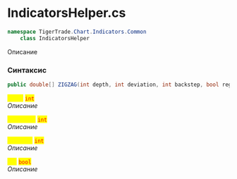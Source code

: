 
# IndicatorsHelper.cs
```csharp
namespace TigerTrade.Chart.Indicators.Common  
    class IndicatorsHelper
```

Описание

### Синтаксис
```csharp
public double[] ZIGZAG(int depth, int deviation, int backstep, bool reg = true)
```

<mark style="color:yellow;">**`depth`**</mark> <mark style="color:red;">`int`</mark>  
 *Описание*  
  
<mark style="color:yellow;">**`deviation`**</mark> <mark style="color:red;">`int`</mark>  
 *Описание*  
  
<mark style="color:yellow;">**`backstep`**</mark> <mark style="color:red;">`int`</mark>  
 *Описание*  
  
<mark style="color:yellow;">**`reg`**</mark> <mark style="color:red;">`bool`</mark>  
 *Описание*  
  

                    
                    